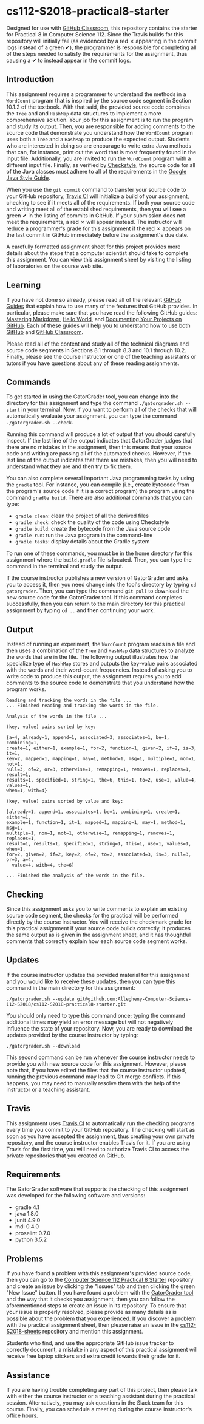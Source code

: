 <!---

TASK LIST:

  * Use cp -rf *.* to copy all of the files and directories in this repository
    to the starter repository for this assignment
  * Change into the directory for the starer repository
  * Update the header (e.g., #) to only give the name of the assignment
  * Update the first paragraph to include the commented-out content
  * Change the link in the # Problems section to point to this lab's starter
  * Create the assignment in the GitHub Classroom, noting the URL
  * Test the assignment by accepting it with your own GitHub account
  * Check to ensure that your GitHub repository is created correctly
  * Share the assignment link with all of the students using email or Slack

PROBLEMS?

  * Contact Gregory M. Kapfhammer by email or Slack
  * Raise an issue in the GitHub repository for this assignment

-->

# cs112-S2018-practical8-starter

Designed for use with [GitHub Classroom](https://classroom.github.com/), this
repository contains the starter for Practical 8 in Computer Science 112. Since
the Travis builds for this repository will initially fail (as evidenced by a
red &#x2717; appearing in the commit logs instead of a green &#x2714;), the
programmer is responsible for completing all of the steps needed to satisfy the
requirements for the assignment, thus causing a &#x2714; to instead appear in
the commit logs.

## Introduction

This assignment requires a programmer to understand the methods in a `WordCount`
program that is inspired by the source code segment in Section 10.1.2 of the
textbook. With that said, the provided source code combines the `Tree` and and
`HashMap` data structures to implement a more comprehensive solution. Your job
for this assignment is to run the program and study its output. Then, you are
responsible for adding comments to the source code that demonstrate you
understand how the `WordCount` program uses both a `Tree` and a `HashMap` to
produce the expected output. Students who are interested in doing so are
encourage to write extra Java methods that can, for instance, print out
the word that is most frequently found in the input file. Additionally, you
are invited to run the `WordCount` program with a different input file.
Finally, as verified by
[Checkstyle](https://github.com/checkstyle/checkstyle), the source code for
all of the Java classes must adhere to all of the requirements in the [Google
Java Style Guide](https://google.github.io/styleguide/javaguide.html).

When you use the `git commit` command to transfer your source code to your
GitHub repository, [Travis CI](https://travis-ci.com/) will initialize a build
of your assignment, checking to see if it meets all of the requirements. If both
your source code and writing meet all of the established requirements, then you
will see a green &#x2714; in the listing of commits in GitHub. If your
submission does not meet the requirements, a red &#x2717; will appear instead.
The instructor will reduce a programmer's grade for this assignment if the red
&#x2717; appears on the last commit in GitHub immediately before the
assignment's due date.

A carefully formatted assignment sheet for this project provides more details
about the steps that a computer scientist should take to complete this
assignment. You can view this assignment sheet by visiting the listing of
laboratories on the course web site.

## Learning

If you have not done so already, please read all of the relevant [GitHub
Guides](https://guides.github.com/) that explain how to use many of the features
that GitHub provides. In particular, please make sure that you have read the
following GitHub guides: [Mastering
Markdown](https://guides.github.com/features/mastering-markdown/), [Hello
World](https://guides.github.com/activities/hello-world/), and [Documenting Your
Projects on GitHub](https://guides.github.com/features/wikis/). Each of these
guides will help you to understand how to use both [GitHub](http://github.com) and
[GitHub Classroom](https://classroom.github.com/).

Please read all of the content and study all of the technical diagrams and
source code segments in Sections 8.1 through 8.3 and 10.1 through 10.2. Finally,
please see the course instructor or one of the teaching assistants or tutors if
you have questions about any of these reading assignments.

## Commands

To get started in using the GatorGrader tool, you can change into the directory
for this assignment and type the command `./gatorgrader.sh --start` in your
terminal. Now, if you want to perform all of the checks that will automatically
evaluate your assignment, you can type the command `./gatorgrader.sh --check`.

Running this command will produce a lot of output that you should carefully
inspect. If the last line of the output indicates that GatorGrader judges that
there are no mistakes in the assignment, then this means that your source code
and writing are passing all of the automated checks. However, if the last line
of the output indicates that there are mistakes, then you will need to
understand what they are and then try to fix them.

You can also complete several important Java programming tasks by using the
`gradle` tool. For instance, you can compile (i.e., create bytecode from the
program's source code if it is a correct program) the program using the command
`gradle build`. There are also additional commands that you can type:

- `gradle clean`: clean the project of all the derived files
- `gradle check`: check the quality of the code using Checkstyle
- `gradle build`: create the bytecode from the Java source code
- `gradle run`: run the Java program in the command-line
- `gradle tasks`: display details about the Gradle system

To run one of these commands, you must be in the home directory for this
assignment where the `build.gradle` file is located. Then, you can type the
command in the terminal and study the output.

If the course instructor publishes a new version of GatorGrader and asks you to
access it, then you need change into the tool's directory by typing `cd
gatorgrader`. Then, you can type the command `git pull` to download the new
source code for the GatorGrader tool. If this command completes successfully,
then you can return to the main directory for this practical assignment by
typing `cd ..` and then continuing your work.

## Output

Instead of running an experiment, the `WordCount` program reads in a file and
then uses a combination of the `Tree` and `HashMap` data structures to analyze
the words that are in the file. The following output illustrates how the
specialize type of `HashMap` stores and outputs the key-value pairs associated
with the words and their word-count frequencies. Instead of asking you to write
code to produce this output, the assignment requires you to add comments to the
source code to demonstrate that you understand how the program works.

```
Reading and tracking the words in the file ...
... Finished reading and tracking the words in the file.

Analysis of the words in the file ...

(key, value) pairs sorted by key:

{a=4, already=1, append=1, associated=3, associates=1, be=1, combining=1,
create=1, either=1, example=1, for=2, function=1, given=2, if=2, is=3, it=1,
key=2, mapped=1, mapping=1, may=1, method=1, msg=1, multiple=1, non=1, not=1,
null=3, of=2, or=3, otherwise=1, remapping=1, removes=1, replaces=1, result=1,
results=1, specified=1, string=1, the=6, this=1, to=2, use=1, value=4, values=1,
when=1, with=4}

(key, value) pairs sorted by value and key:

[already=1, append=1, associates=1, be=1, combining=1, create=1, either=1,
example=1, function=1, it=1, mapped=1, mapping=1, may=1, method=1, msg=1,
multiple=1, non=1, not=1, otherwise=1, remapping=1, removes=1, replaces=1,
result=1, results=1, specified=1, string=1, this=1, use=1, values=1, when=1,
for=2, given=2, if=2, key=2, of=2, to=2, associated=3, is=3, null=3, or=3, a=4,
  value=4, with=4, the=6]

... Finished the analysis of the words in the file.
```

## Checking

Since this assignment asks you to write comments to explain an existing source
code segment, the checks for the practical will be performed directly by the
course instructor. You will receive the checkmark grade for this practical
assignment if your source code builds correctly, it produces the same output as
is given in the assignment sheet, and it has thoughtful comments that correctly
explain how each source code segment works.

## Updates

If the course instructor updates the provided material for this assignment and
you would like to receive these updates, then you can type this command in the
main directory for this assignment:

```
./gatorgrader.sh --update git@github.com:Allegheny-Computer-Science-112-S2018/cs112-S2018-practical8-starter.git
```

You should only need to type this command once; typing the command additional
times may yield an error message but will not negatively influence the state of
your repository. Now, you are ready to download the updates provided by the
course instructor by typing:

```
./gatorgrader.sh --download
```

This second command can be run whenever the course instructor needs to provide
you with new source code for this assignment. However, please note that, if you
have edited the files that the course instructor updated, running the previous
command may lead to Git merge conflicts. If this happens, you may need to
manually resolve them with the help of the instructor or a teaching assistant.

## Travis

This assignment uses [Travis CI](https://travis-ci.com/) to automatically run
the checking programs every time you commit to your GitHub repository. The
checking will start as soon as you have accepted the assignment, thus creating
your own private repository, and the course instructor enables Travis for it. If
you are using Travis for the first time, you will need to authorize Travis CI to
access the private repositories that you created on GitHub.

## Requirements

The GatorGrader software that supports the checking of this assignment was
developed for the following software and versions:

- gradle 4.1
- java 1.8.0
- junit 4.9.0
- mdl 0.4.0
- proselint 0.7.0
- python 3.5.2

## Problems

If you have found a problem with this assignment's provided source code, then
you can go to the [Computer Science 112 Practical 8
Starter](https://github.com/Allegheny-Computer-Science-112-S2018/cs112-S2018-practical8-starter)
repository and create an issue by clicking the "Issues" tab and then clicking
the green "New Issue" button. If you have found a problem with the [GatorGrader
tool](https://github.com/gkapfham/gatorgrader) and the way that it checks you
assignment, then you can follow the aforementioned steps to create an issue in
its repository. To ensure that your issue is properly resolved, please provide
as many details as is possible about the problem that you experienced. If you
discover a problem with the practical assignment sheet, then please raise an
issue in the
[cs112-S2018-sheets](https://github.com/Allegheny-Computer-Science-112-S2018/cs112-S2018-sheets)
repository and mention this assignment.

Students who find, and use the appropriate GitHub issue tracker to correctly
document, a mistake in any aspect of this practical assignment will receive
free laptop stickers and extra credit towards their grade for it.

## Assistance

If you are having trouble completing any part of this project, then please talk
with either the course instructor or a teaching assistant during the practical
session. Alternatively, you may ask questions in the Slack team for this
course. Finally, you can schedule a meeting during the course instructor's
office hours.
